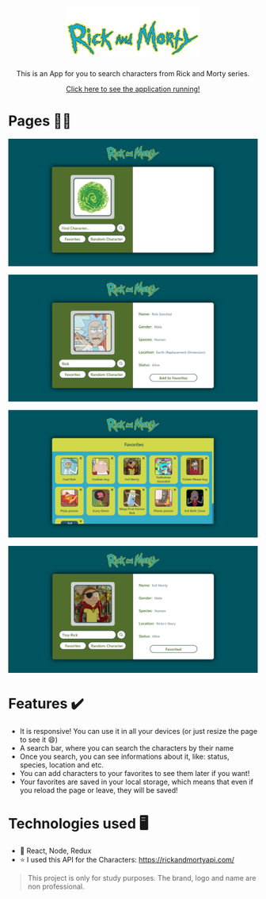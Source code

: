 <h1 align="center">
    <img width="270" height="100" alt="Pokemon" src="https://github.com/Gabsop/Rick-and-Morty-Search/blob/main/src/assets/logo.png" />
</h1>

<p align="center">This is an App for you to search characters from Rick and Morty series.<p>
<p align="center"><a href="https://rickandmortygabsop.netlify.app/" target="_blank">Click here to see the application running!</a><p>

# Pages 👨‍💻

![image](https://github.com/Gabsop/Rick-and-Morty-Search/blob/main/public/screenshots/screenshot1.png)

![image](https://github.com/Gabsop/Rick-and-Morty-Search/blob/main/public/screenshots/screenshot2.png)

![image](https://github.com/Gabsop/Rick-and-Morty-Search/blob/main/public/screenshots/screenshot3.png)

![image](https://github.com/Gabsop/Rick-and-Morty-Search/blob/main/public/screenshots/screenshot4.png)
  
# Features ✔️
- It is responsive! You can use it in all your devices (or just resize the page to see it 😄)
- A search bar, where you can search the characters by their name
- Once you search, you can see informations about it, like: status, species, location and etc.
- You can add characters to your favorites to see them later if you want!
- Your favorites are saved in your local storage, which means that even if you reload the page or leave, they will be saved!

# Technologies used 🖥
- :rocket: React, Node, Redux
- :star: I used this API for the Characters: https://rickandmortyapi.com/

<blockquote alt="[ignore]">
  <p>
    This project is only for study purposes. The brand, logo and name are non professional.
  </p>
</blockquote>
